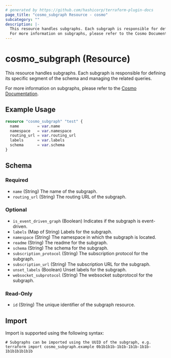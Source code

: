 ```yaml
---
# generated by https://github.com/hashicorp/terraform-plugin-docs
page_title: "cosmo_subgraph Resource - cosmo"
subcategory: ""
description: |-
  This resource handles subgraphs. Each subgraph is responsible for defining its specific segment of the schema and managing the related queries.
  For more information on subgraphs, please refer to the Cosmo Documentation https://cosmo-docs.wundergraph.com/cli/subgraph.
---
```


# cosmo_subgraph (Resource)

This resource handles subgraphs. Each subgraph is responsible for defining its specific segment of the schema and managing the related queries.

For more information on subgraphs, please refer to the [Cosmo Documentation](https://cosmo-docs.wundergraph.com/cli/subgraph).

## Example Usage

```terraform
resource "cosmo_subgraph" "test" {
  name        = var.name
  namespace   = var.namespace
  routing_url = var.routing_url
  labels      = var.labels
  schema      = var.schema
}
```

<!-- schema generated by tfplugindocs -->
## Schema

### Required

- `name` (String) The name of the subgraph.
- `routing_url` (String) The routing URL of the subgraph.

### Optional

- `is_event_driven_graph` (Boolean) Indicates if the subgraph is event-driven.
- `labels` (Map of String) Labels for the subgraph.
- `namespace` (String) The namespace in which the subgraph is located.
- `readme` (String) The readme for the subgraph.
- `schema` (String) The schema for the subgraph.
- `subscription_protocol` (String) The subscription protocol for the subgraph.
- `subscription_url` (String) The subscription URL for the subgraph.
- `unset_labels` (Boolean) Unset labels for the subgraph.
- `websocket_subprotocol` (String) The websocket subprotocol for the subgraph.

### Read-Only

- `id` (String) The unique identifier of the subgraph resource.

## Import

Import is supported using the following syntax:

```shell
# Subgraphs can be imported using the UUID of the subgraph, e.g.
terraform import cosmo_subgraph.example 0b1b1b1b-1b1b-1b1b-1b1b-1b1b1b1b1b1b
```
